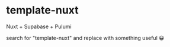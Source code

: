 # template-nuxt

Nuxt + Supabase + Pulumi

search for "template-nuxt" and replace with something useful 😀
